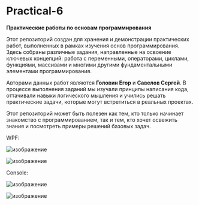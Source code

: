 # Practical-6

**Практические работы по основам программирования**  

Этот репозиторий создан для хранения и демонстрации практических работ, выполненных в рамках изучения основ программирования. Здесь собраны различные задания, направленные на освоение ключевых концепций: работа с переменными, операторами, циклами, функциями, массивами и многими другими фундаментальными элементами программирования.  

Авторами данных работ являются **Головин Егор** и **Савелов Сергей**. В процессе выполнения заданий мы изучали принципы написания кода, оттачивали навыки логического мышления и учились решать практические задачи, которые могут встретиться в реальных проектах.  

Этот репозиторий может быть полезен как тем, кто только начинает знакомство с программированием, так и тем, кто хочет освежить знания и посмотреть примеры решений базовых задач.

WPF:

![изображение](https://github.com/user-attachments/assets/13043d70-4020-4bf2-9b12-6a3ba370d839)

![изображение](https://github.com/user-attachments/assets/a07c3a3d-4448-4e93-adf7-7f9a53a6226e)

Console:

![изображение](https://github.com/user-attachments/assets/7f71a441-2a00-4a73-853e-7f7508173b5a)

![изображение](https://github.com/user-attachments/assets/254dd310-99ca-4c5c-a8e6-23d8631a250b)

